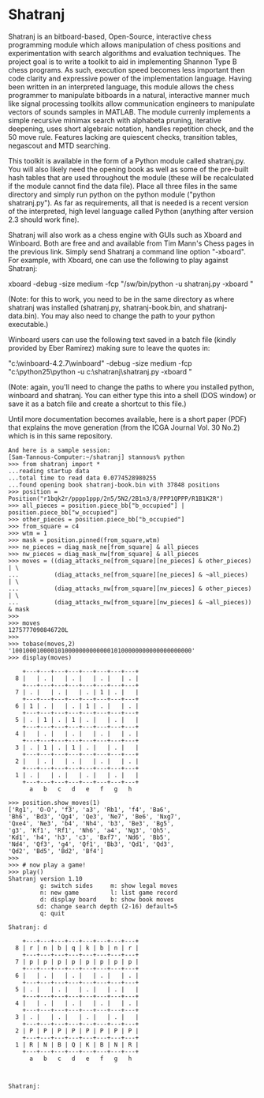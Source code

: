 # Shatranj

Shatranj is an bitboard-based, Open-Source, interactive chess programming module which allows manipulation of chess positions and experimentation with search algorithms and evaluation techniques. The project goal is to write a toolkit to aid in implementing Shannon Type B chess programs. As such, execution speed becomes less important then code clarity and expressive power of the implementation language. Having been written in an interpreted language, this module allows the chess programmer to manipulate bitboards in a natural, interactive manner much like signal processing toolkits allow communication engineers to manipulate vectors of sounds samples in MATLAB. The module currenly implements a simple recursive minimax search with alphabeta pruning, iterative deepening, uses short algebraic notation, handles repetition check, and the 50 move rule. Features lacking are quiescent checks, transition tables, negascout and MTD searching.

This toolkit is available in the form of a Python module called shatranj.py. You will also likely need the opening book as well as some of the pre-built hash tables that are used throughout the module (these will be recalculated if the module cannot find the data file). Place all three files in the same directory and simply run python on the python module ("python shatranj.py"). As far as requirements, all that is needed is a recent version of the interpreted, high level language called Python (anything after version 2.3 should work fine).

Shatranj will also work as a chess engine with GUIs such as Xboard and Winboard. Both are free and and available from Tim Mann's Chess pages in the previous link. Simply send Shatranj a command line option "-xboard". For example, with Xboard, one can use the following to play against Shatranj:

xboard -debug -size medium -fcp "/sw/bin/python -u shatranj.py -xboard "

(Note: for this to work, you need to be in the same directory as where shatranj was installed (shatranj.py, shatranj-book.bin, and shatranj-data.bin). You may also need to change the path to your python executable.)

Winboard users can use the following text saved in a batch file (kindly provided by Eber Ramirez) making sure to leave the quotes in:

"c:\winboard-4.2.7\winboard" -debug -size medium -fcp "c:\python25\python -u c:\shatranj\shatranj.py -xboard "

(Note: again, you'll need to change the paths to where you installed python, winboard and shatranj. You can either type this into a shell (DOS window) or save it as a batch file and create a shortcut to this file.)

Until more documentation becomes available, here is a short paper (PDF) that explains the move generation (from the ICGA Journal Vol. 30 No.2) which is in this same repository.

	And here is a sample session:
	[Sam-Tannous-Computer:~/shatranj] stannous% python
	>>> from shatranj import *
	...reading startup data
	...total time to read data 0.0774528980255
	...found opening book shatranj-book.bin with 37848 positions
	>>> position = Position("r1bqk2r/pppp1ppp/2n5/5N2/2B1n3/8/PPP1QPPP/R1B1K2R")
	>>> all_pieces = position.piece_bb["b_occupied"] | position.piece_bb["w_occupied"]
	>>> other_pieces = position.piece_bb["b_occupied"]
	>>> from_square = c4
	>>> wtm = 1
	>>> mask = position.pinned(from_square,wtm)
	>>> ne_pieces = diag_mask_ne[from_square] & all_pieces
	>>> nw_pieces = diag_mask_nw[from_square] & all_pieces
	>>> moves = ((diag_attacks_ne[from_square][ne_pieces] & other_pieces) | \
	...          (diag_attacks_ne[from_square][ne_pieces] & ~all_pieces)  | \
	...          (diag_attacks_nw[from_square][nw_pieces] & other_pieces) | \
	...          (diag_attacks_nw[from_square][nw_pieces] & ~all_pieces)) & mask
	>>> 
	>>> moves
	1275777090846720L
	>>> 
	>>> tobase(moves,2)
	'100100010000101000000000000010100000000000000000000'
	>>> display(moves)

	    +---+---+---+---+---+---+---+---+
	  8 |   | . |   | . |   | . |   | . | 
	    +---+---+---+---+---+---+---+---+
	  7 | . |   | . |   | . | 1 | . |   | 
	    +---+---+---+---+---+---+---+---+
	  6 | 1 | . |   | . | 1 | . |   | . | 
	    +---+---+---+---+---+---+---+---+
	  5 | . | 1 | . | 1 | . |   | . |   | 
	    +---+---+---+---+---+---+---+---+
	  4 |   | . |   | . |   | . |   | . | 
	    +---+---+---+---+---+---+---+---+
	  3 | . | 1 | . | 1 | . |   | . |   | 
	    +---+---+---+---+---+---+---+---+
	  2 |   | . |   | . |   | . |   | . | 
	    +---+---+---+---+---+---+---+---+
	  1 | . |   | . |   | . |   | . |   | 
	    +---+---+---+---+---+---+---+---+
	      a   b   c   d   e   f   g   h  

	>>> position.show_moves(1)
	['Rg1', 'O-O', 'f3', 'a3', 'Rb1', 'f4', 'Ba6', 
	'Bh6', 'Bd3', 'Qg4', 'Qe3', 'Ne7', 'Be6', 'Nxg7', 
	'Qxe4', 'Ne3', 'b4', 'Nh4', 'b3', 'Be3', 'Bg5', 
	'g3', 'Kf1', 'Rf1', 'Nh6', 'a4', 'Ng3', 'Qh5', 
	'Kd1', 'h4', 'h3', 'c3', 'Bxf7', 'Nd6', 'Bb5', 
	'Nd4', 'Qf3', 'g4', 'Qf1', 'Bb3', 'Qd1', 'Qd3', 
	'Qd2', 'Bd5', 'Bd2', 'Bf4']
	>>> 
	>>> # now play a game!
	>>> play()
	Shatranj version 1.10
	         g: switch sides     m: show legal moves
	         n: new game         l: list game record
	         d: display board    b: show book moves
	        sd: change search depth (2-16) default=5
	         q: quit

	Shatranj: d

	    +---+---+---+---+---+---+---+---+
	  8 | r | n | b | q | k | b | n | r | 
	    +---+---+---+---+---+---+---+---+
	  7 | p | p | p | p | p | p | p | p | 
	    +---+---+---+---+---+---+---+---+
	  6 |   | . |   | . |   | . |   | . | 
	    +---+---+---+---+---+---+---+---+
	  5 | . |   | . |   | . |   | . |   | 
	    +---+---+---+---+---+---+---+---+
	  4 |   | . |   | . |   | . |   | . | 
	    +---+---+---+---+---+---+---+---+
	  3 | . |   | . |   | . |   | . |   | 
	    +---+---+---+---+---+---+---+---+
	  2 | P | P | P | P | P | P | P | P | 
	    +---+---+---+---+---+---+---+---+
	  1 | R | N | B | Q | K | B | N | R | 
	    +---+---+---+---+---+---+---+---+
	      a   b   c   d   e   f   g   h  



	Shatranj: 
